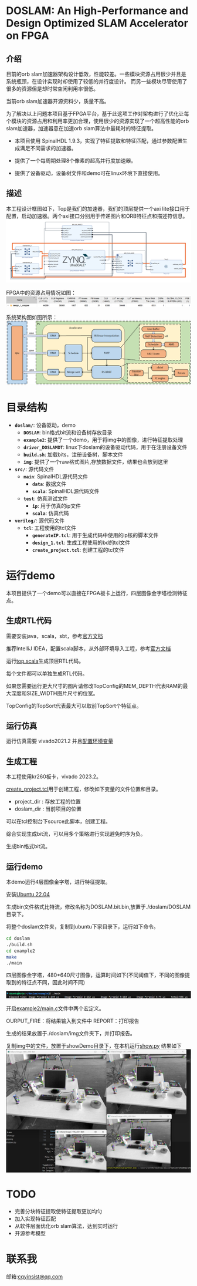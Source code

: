 # DOSLAM: An High-Performance and Design Optimized SLAM Accelerator on FPGA

## 介绍
目前的orb slam加速器架构设计低效，性能较差。一些模块资源占用很少并且是系统瓶颈，在设计实现时却使用了较低的并行度设计。
而另一些模块尽管使用了很多的资源但是却时常空闲利用率很低。

当前orb slam加速器开源资料少，质量不高。

为了解决以上问题本项目基于FPGA平台，基于此这项工作对架构进行了优化让每个模块的资源占用和利用率更加合理，使用很少的资源实现了一个超高性能的orb slam加速器，加速器意在加速orb slam算法中最耗时的特征提取。

- 本项目使用 SpinalHDL 1.9.3，实现了特征提取和特征匹配，通过参数配置生成满足不同需求的加速器。

- 提供了一个每周期处理8个像素的超高并行度加速器。

- 提供了设备驱动，设备树文件和demo可在linux环境下直接使用。

## 描述

本工程设计框图如下，Top是我们的加速器，我们的顶层提供一个axi lite接口用于配置，启动加速器。两个axi接口分别用于传递图片和ORB特征点和描述符信息。
![img.png](img/img6.png)

FPGA中的资源占用情况如图：
![img.png](img/img1.png)

系统架构图如图所示：
![img.png](img/img4.png)

# 目录结构

- **`doslam/`**: 设备驱动，demo
    - **`DOSLAM`**: bin格式bit流和设备树存放目录
    - **`example2`**: 提供了一个demo，用于将img中的图像，进行特征提取处理
    - **`driver_DOSLAMDT`**: linux下doslam的设备驱动代码，用于在注册设备文件
    - **`build.sh`**: 加载bits，注册设备树，脚本文件
    - **`img`**: 提供了一个raw格式图片,存放数据文件，结果也会放到这里
- **`src/`**: 源代码文件
    - **`main`**: SpinalHDL源代码文件
        - **`data`**: 数据文件
        - **`scala`**: SpinalHDL源代码文件
    - **`test`**: 仿真测试文件
        - **`ip`**: 用于仿真的ip文件
        - **`scala`**: 仿真代码
- **`verilog/`**: 源代码文件
    - **`tcl`**: 工程使用的tcl文件
        - **`generateIP.tcl`**: 用于生成代码中使用的ip核的脚本文件
        - **`design_1.tcl`**: 生成工程使用的bd的tcl文件
        - **`create_project.tcl`**: 创建工程的tcl文件

# 运行demo

本项目提供了一个demo可以直接在FPGA板卡上运行，四层图像金字塔检测特征点。

## 生成RTL代码

需要安装java，scala，sbt，参考[官方文档](https://spinalhdl.github.io/SpinalDoc-RTD/zh_CN/SpinalHDL/Getting%20Started/Install%20and%20setup.html)

推荐IntelliJ IDEA，配置scala脚本，从外部环境导入工程，参考[官方文档](https://spinalhdl.github.io/SpinalDoc-RTD/zh_CN/SpinalHDL/Getting%20Started/IntelliJ.html)

运行[top.scala](./src/main/scala/top.scala)生成顶层RTL代码。

每个文件都可以单独生成RTL代码。

如果您需要运行更大尺寸的图片请修改TopConfig的MEM_DEPTH代表RAM的最大深度和SIZE_WIDTH图片尺寸的位宽。

TopConfig的TopSort代表最大可以取前TopSort个特征点。

## 运行仿真

运行仿真需要 vivado2021.2 并且[配置环境变量](https://github.com/SpinalHDL/SpinalHDL/pull/664)

## 生成工程
本工程使用kr260板卡，vivado 2023.2。

[create_project.tcl](./verilog/tcl/create_project.tcl)用于创建工程，修改如下变量的文件位置和目录。

- project_dir : 存放工程的位置
- doslam_dir : 当前项目的位置

可以在tcl控制台下source此脚本，创建工程。

综合实现生成bit流，可以用多个策略进行实现避免时序为负。

生成bin格式bit流。

## 运行demo

本demo运行4层图像金字塔，进行特征提取。

安装[Ubuntu 22.04](https://www.amd.com/en/products/system-on-modules/kria/k26/kr260-robotics-starter-kit/getting-started/getting-started.html)

生成bin文件格式比特流，修改名称为DOSLAM.bit.bin,放置于./doslam/DOSLAM目录下。

将整个doslam文件夹，复制到ubuntu下家目录下，运行如下命令。

``` bash
cd doslam
./build.sh
cd example2
make
./main
```

四层图像金字塔，480*640尺寸图像，运算时间如下(不同阈值下，不同的图像提取到的特征点不同，因此时间不同)

![img.png](img/img2.png)

开启[example2/main.c](./doslam/example2/main.c)文件中两个宏定义。

OURPUT_FIRE：将结果输入到文件中
REPORT：打印报告

生成的结果放置于./doslam/img文件夹下，并打印报告。

复制img中的文件，放置于showDemo目录下，在本机运行[show.py](./doslam/showDemo/show.py)
结果如下
![img.png](img/img3.png)

# TODO

- 完善分块特征提取使特征提取更加均匀
- 加入实现特征匹配
- 从软件层面优化orb slam算法，达到实时运行
- 开源参考模型

# 联系我

邮箱:cqyinsist@qq.com
